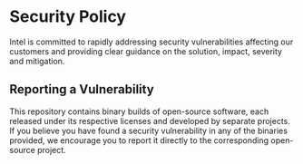 # Security Policy
Intel is committed to rapidly addressing security vulnerabilities affecting
our customers and providing clear guidance on the solution, impact, severity
and mitigation.

## Reporting a Vulnerability
This repository contains binary builds of open-source software, each released
under its respective licenses and developed by separate projects. If you
believe you have found a security vulnerability in any of the binaries provided,
we encourage you to report it directly to the corresponding open-source project.
